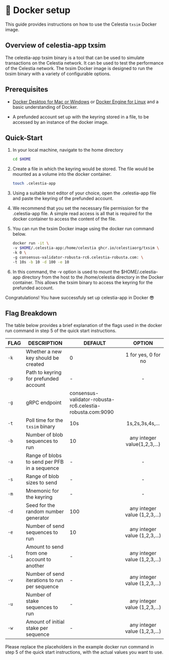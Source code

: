 
# 🐳 Docker setup

This guide provides instructions on how to use the Celestia `txsim` Docker image.

## Overview of celestia-app txsim

The celestia-app txsim binary is a tool that can be
used to simulate transactions on the Celestia network.
It can be used to test the performance of the Celestia network.
The txsim Docker image is designed to run the txsim binary with a
variety of configurable options.

## Prerequisites

- [Docker Desktop for Mac or Windows](https://docs.docker.com/get-docker) or
[Docker Engine for Linux](https://docs.docker.com/engine/install/)
and a basic understanding of Docker.

- A prefunded account set up with the keyring stored in a file,
to be accessed by an instance of the docker image.

## Quick-Start

1. In your local machine, navigate to the home directory

   ```bash
   cd $HOME
   ```

2. Create a file in which the keyring would be stored.
The file would be mounted as a volume into the docker container.

   ```bash
   touch .celestia-app
   ```

3. Using a suitable text editor of your choice, open the
.celestia-app file and paste the keyring of the prefunded account.

4. We recommend that you set the necessary file permission for the
.celestia-app file. A simple read access is all that is required for the
docker container to access the content of the file.

5. You can run the txsim Docker image using the docker run command below.

   ```bash
   docker run -it \
   -v $HOME/.celestia-app:/home/celestia ghcr.io/celestiaorg/txsim \
   -k 0 \
   -g consensus-validator-robusta-rc6.celestia-robusta.com: \
   -t 10s -b 10 -d 100 -e 10
   ```

6. In this command, the -v option is used to mount the
$HOME/.celestia-app directory from the host to the /home/celestia
directory in the Docker container.
This allows the txsim binary to access the keyring for the prefunded account.

Congratulations! You have successfuly set up celestia-app in Docker 😎

## Flag Breakdown

The table below provides a brief explanation of the
flags used in the docker run command in step 5 of the quick start instructions.

| FLAG | DESCRIPTION | DEFAULT | OPTION |
| ---- | ---- | ---- | :----: |
|`-k`|Whether a new key should be created|0|1 for yes, 0 for no|
|`-p`|Path to keyring for prefunded account|-|-|
|`-g`|gRPC endpoint|consensus-validator-robusta-rc6.celestia-robusta.com:9090||
|`-t`|Poll time for the `txsim` binary|10s|1s,2s,3s,4s,...|
|`-b`|Number of blob sequences to run|10|any integer value(1,2,3,...)|
|`-a`|Range of blobs to send per PFB in a sequence|-|-|
|`-s`|Range of blob sizes to send|-|-|
|`-m`|Mnemonic for the keyring |-|-|
|`-d`|Seed for the random number generator|100|any integer value (1,2,3,...)|
|`-e`|Number of send sequences to run|10|any integer value (1,2,3,...)|
|`-i`|Amount to send from one account to another|-|any integer value (1,2,3,...)|
|`-v`|Number of send iterations to run per sequence|-|any integer value (1,2,3,...)|
|`-u`|Number of stake sequences to run|-|any integer value (1,2,3,...)|
|`-w`|Amount of initial stake per sequence|-|any integer value (1,2,3,...)|

Please replace the placeholders in the example docker run
command in step 5 of the quick start instructions,
with the actual values you want to use.
